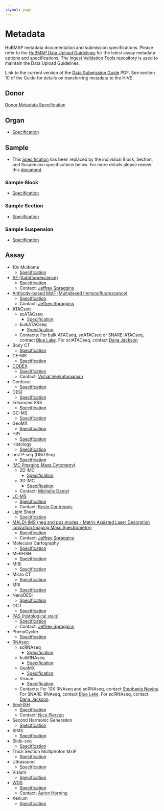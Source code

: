 ```yaml
---
layout: page
---
```

# Metadata

HuBMAP metadata documentation and submission specifications.
Please refer to the [HuBMAP Data Upload Guidelines](https://hubmapconsortium.github.io/ingest-validation-tools/) for the latest assay metadata options and specifications.
The [Ingest Validation Tools](https://github.com/hubmapconsortium/ingest-validation-tools/tree/main) repository is used to maintain the Data Upload Guidelines.

Link to the current version of the [Data Submission Guide](https://drive.google.com/file/d/1BXyWiu_Dixo5o-C3rrdpstb5g8u-d5NW/view?usp=sharing) PDF.
See section 10 of the Guide for details on transferring metadata to the HIVE.

## Donor
[Donor Metadata Specification](/donor)

## Organ
- [Specification](https://hubmapconsortium.github.io/ingest-validation-tools/organ/)

## Sample
- This [Specification](https://hubmapconsortium.github.io/ingest-validation-tools/sample/) has been replaced by the individual Block, Section, and Suspension specifications below. For more details please review this [document](https://docs.google.com/document/d/1KEo-34Rjf6gS3ZM3DEenIejtb35txPLsbpdjBmbKauo/).
### Sample Block
- [Specification](https://hubmapconsortium.github.io/ingest-validation-tools/sample-block/)
### Sample Section
- [Specification](https://hubmapconsortium.github.io/ingest-validation-tools/sample-section/)
### Sample Suspension
- [Specification](https://hubmapconsortium.github.io/ingest-validation-tools/sample-suspension/)

## Assay

- 10x Multiome
  - [Specification](https://hubmapconsortium.github.io/ingest-validation-tools/10x-multiome/)
- [AF (Autofluorescence)](/assays/af)
  - [Specification](https://hubmapconsortium.github.io/ingest-validation-tools/af/)
  - Contact: [Jeffrey Spraggins](mailto:jeff.spraggins@vanderbilt.edu)
- [Antibody-based MxIF (Multiplexed Immunofluorescence)](/assays/mxif)
  - [Specification](https://hubmapconsortium.github.io/ingest-validation-tools/mxif)
  - Contact: [Jeffrey Spraggins](mailto:jeff.spraggins@vanderbilt.edu)
- [ATACseq](/assays/atacseq)
  - scATACseq
    - [Specification](https://hubmapconsortium.github.io/ingest-validation-tools/scatacseq)
  - bulkATACseq
    - [Specification](https://hubmapconsortium.github.io/ingest-validation-tools/bulkatacseq)
  - Contacts: For bulk ATACseq, snATACseq or SNARE-ATACseq, contact [Blue Lake](mailto:b1lake@eng.ucsd.edu).
      For sciATACseq, contact [Dana Jackson](mailto:danaj77@uw.edu)
- Body CT
  - [Specification](https://hubmapconsortium.github.io/ingest-validation-tools/bodyct/)
- CE-MS
  - [Specification](https://hubmapconsortium.github.io/ingest-validation-tools/cems/)
- [CODEX](/assays/codex)
  - [Specification](https://hubmapconsortium.github.io/ingest-validation-tools/codex)
  - Contact: [Vishal Venkataraaman](mailto:vgautham@stanford.edu)
- Confocal
  - [Specification](https://hubmapconsortium.github.io/ingest-validation-tools/confocal/)
- DESI
  - [Specification](https://hubmapconsortium.github.io/ingest-validation-tools/desi/)
- Enhanced SRS
  - [Specification](https://hubmapconsortium.github.io/ingest-validation-tools/srs/)
- GC-MS
  - [Specification](https://hubmapconsortium.github.io/ingest-validation-tools/gcms/)
- GeoMX
  - [Specification](https://hubmapconsortium.github.io/ingest-validation-tools/geomx/)
- HiFi
  - [Specification](https://hubmapconsortium.github.io/ingest-validation-tools/hifi-slide/)
- Histology
  - [Specification](https://hubmapconsortium.github.io/ingest-validation-tools/histology/)
- hrsTP-seq (DBiTSeq)
  - [Specification](https://hubmapconsortium.github.io/ingest-validation-tools/dbit/)
- [IMC (Imaging Mass Cytometry) ](/assays/imc)
  - 2D IMC
    - [Specification](https://hubmapconsortium.github.io/ingest-validation-tools/imc)
  - 3D IMC
    - [Specification](https://hubmapconsortium.github.io/ingest-validation-tools/imc3d)
  - Contact: [Michelle Daniel](mailto:michelle.daniel@uzh.ch)
- [LC-MS](/assays/lcms)
  - [Specification](https://hubmapconsortium.github.io/ingest-validation-tools/lcms)
  - Contact: [Kevin Contrepois](mailto:kcontrep@stanford.edu)
- Light Sheet
  - [Specification](https://hubmapconsortium.github.io/ingest-validation-tools/lightsheet/)
- [MALDI-IMS (neg and pos modes - Matrix Assisted Laser Desorption Ionization Imaging Mass Spectrometry)](/assays/maldi-ims)
  - [Specification](https://hubmapconsortium.github.io/ingest-validation-tools/maldi)
  - Contact: [Jeffrey Spraggins](mailto:jeff.spraggins@vanderbilt.edu)
- Molecular Cartography
  - [Specification](https://hubmapconsortium.github.io/ingest-validation-tools/mc/)
- MERFISH
  - [Specification](https://hubmapconsortium.github.io/ingest-validation-tools/merfish/)
- MIBI
  - [Specification](https://hubmapconsortium.github.io/ingest-validation-tools/mibi/)
- Micro CT
  - [Specification](https://hubmapconsortium.github.io/ingest-validation-tools/microct/)
- MRI
  - [Specification](https://hubmapconsortium.github.io/ingest-validation-tools/mri/)
- NanoDESI
  - [Specification](https://hubmapconsortium.github.io/ingest-validation-tools/nano-desi/)
- OCT
  - [Specification](https://hubmapconsortium.github.io/ingest-validation-tools/oct/)
- [PAS (histological stain)](/assays/pas)
  - [Specification](https://hubmapconsortium.github.io/ingest-validation-tools/stained)
  - Contact: [Jeffrey Spraggins](mailto:jeff.spraggins@vanderbilt.edu)
- PhenoCycler
  - [Specification](https://hubmapconsortium.github.io/ingest-validation-tools/phenocycler/)
- [RNAseq](/assays/rnaseq)
  - scRNAseq
    - [Specification](https://hubmapconsortium.github.io/ingest-validation-tools/scrnaseq)
  - bulkRNAseq
    - [Specification](https://hubmapconsortium.github.io/ingest-validation-tools/bulkrnaseq)
  - GeoMX
    - [Specification](https://hubmapconsortium.github.io/ingest-validation-tools/rnaseq-geomx)
  - Visium
    - [Specification](https://hubmapconsortium.github.io/ingest-validation-tools/rnaseq-visium)
  - Contacts: For 10X RNAseq and snRNAseq, contact [Stephanie Nevins](mailto:snevins@stanford.edu). 
    For SNARE-RNAseq, contact [Blue Lake](mailto:b1lake@eng.ucsd.edu).
    For sciRNAseq, contact [Dana Jackson](mailto:danaj77@uw.edu). 
- [SeqFISH](/assays/seqfish)
  - [Specification](https://hubmapconsortium.github.io/ingest-validation-tools/seqfish)
  - Contact: [Nico Pierson](mailto:nicogpt@caltech.edu)
- Second Harmonic Generation
  - [Specification](https://hubmapconsortium.github.io/ingest-validation-tools/shg/)
- SIMS
  - [Specification](https://hubmapconsortium.github.io/ingest-validation-tools/sims/)
- Slide-seq
  - [Specification](https://hubmapconsortium.github.io/ingest-validation-tools/slideseq/)
- Thick Section Multiphoton MxIF
  - [Specification](https://hubmapconsortium.github.io/ingest-validation-tools/tsm-mxif/)
- Ultrasound
  - [Specification](https://hubmapconsortium.github.io/ingest-validation-tools/ultrasound/)
- Visium
  - [Specification](https://hubmapconsortium.github.io/ingest-validation-tools/visium/)
- [WGS](/assays/wgs)
  - [Specification](https://hubmapconsortium.github.io/ingest-validation-tools/wgs)
  - Contact: [Aaron Horning](mailto:ahorning@stanford.edu)
- Xenium
  - [Specification](https://hubmapconsortium.github.io/ingest-validation-tools/xenium/)
